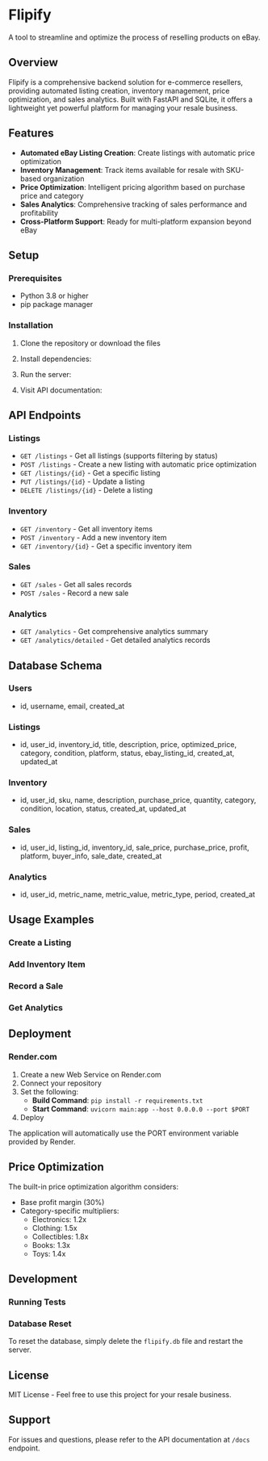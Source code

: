# Flipify

A tool to streamline and optimize the process of reselling products on eBay.

## Overview

Flipify is a comprehensive backend solution for e-commerce resellers, providing automated listing creation, inventory management, price optimization, and sales analytics. Built with FastAPI and SQLite, it offers a lightweight yet powerful platform for managing your resale business.

## Features

- **Automated eBay Listing Creation**: Create listings with automatic price optimization
- **Inventory Management**: Track items available for resale with SKU-based organization
- **Price Optimization**: Intelligent pricing algorithm based on purchase price and category
- **Sales Analytics**: Comprehensive tracking of sales performance and profitability
- **Cross-Platform Support**: Ready for multi-platform expansion beyond eBay

## Setup

### Prerequisites
- Python 3.8 or higher
- pip package manager

### Installation

1. Clone the repository or download the files

2. Install dependencies:

3. Run the server:

4. Visit API documentation:

## API Endpoints

### Listings
- `GET /listings` - Get all listings (supports filtering by status)
- `POST /listings` - Create a new listing with automatic price optimization
- `GET /listings/{id}` - Get a specific listing
- `PUT /listings/{id}` - Update a listing
- `DELETE /listings/{id}` - Delete a listing

### Inventory
- `GET /inventory` - Get all inventory items
- `POST /inventory` - Add a new inventory item
- `GET /inventory/{id}` - Get a specific inventory item

### Sales
- `GET /sales` - Get all sales records
- `POST /sales` - Record a new sale

### Analytics
- `GET /analytics` - Get comprehensive analytics summary
- `GET /analytics/detailed` - Get detailed analytics records

## Database Schema

### Users
- id, username, email, created_at

### Listings
- id, user_id, inventory_id, title, description, price, optimized_price, category, condition, platform, status, ebay_listing_id, created_at, updated_at

### Inventory
- id, user_id, sku, name, description, purchase_price, quantity, category, condition, location, status, created_at, updated_at

### Sales
- id, user_id, listing_id, inventory_id, sale_price, purchase_price, profit, platform, buyer_info, sale_date, created_at

### Analytics
- id, user_id, metric_name, metric_value, metric_type, period, created_at

## Usage Examples

### Create a Listing

### Add Inventory Item

### Record a Sale

### Get Analytics

## Deployment

### Render.com

1. Create a new Web Service on Render.com
2. Connect your repository
3. Set the following:
   - **Build Command**: `pip install -r requirements.txt`
   - **Start Command**: `uvicorn main:app --host 0.0.0.0 --port $PORT`
4. Deploy

The application will automatically use the PORT environment variable provided by Render.

## Price Optimization

The built-in price optimization algorithm considers:
- Base profit margin (30%)
- Category-specific multipliers:
  - Electronics: 1.2x
  - Clothing: 1.5x
  - Collectibles: 1.8x
  - Books: 1.3x
  - Toys: 1.4x

## Development

### Running Tests

### Database Reset
To reset the database, simply delete the `flipify.db` file and restart the server.

## License

MIT License - Feel free to use this project for your resale business.

## Support

For issues and questions, please refer to the API documentation at `/docs` endpoint.